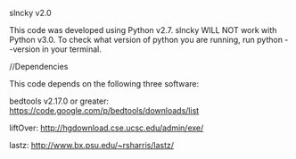 slncky v2.0

This code was developed using Python v2.7.  slncky WILL NOT work with Python v3.0.  To check what version of python you are running, run python --version in your terminal.


//Dependencies

This code depends on the following three software:

bedtools v2.17.0 or greater: https://code.google.com/p/bedtools/downloads/list

liftOver: http://hgdownload.cse.ucsc.edu/admin/exe/

lastz: http://www.bx.psu.edu/~rsharris/lastz/


